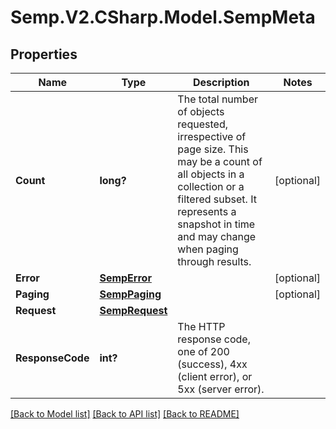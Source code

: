 # Semp.V2.CSharp.Model.SempMeta
## Properties

Name | Type | Description | Notes
------------ | ------------- | ------------- | -------------
**Count** | **long?** | The total number of objects requested, irrespective of page size. This may be a count of all objects in a collection or a filtered subset. It represents a snapshot in time and may change when paging through results. | [optional] 
**Error** | [**SempError**](SempError.md) |  | [optional] 
**Paging** | [**SempPaging**](SempPaging.md) |  | [optional] 
**Request** | [**SempRequest**](SempRequest.md) |  | 
**ResponseCode** | **int?** | The HTTP response code, one of 200 (success), 4xx (client error), or 5xx (server error). | 

[[Back to Model list]](../README.md#documentation-for-models) [[Back to API list]](../README.md#documentation-for-api-endpoints) [[Back to README]](../README.md)

